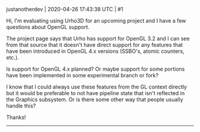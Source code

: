 justanotherdev | 2020-04-26 17:43:38 UTC | #1

Hi, I'm evaluating using Urho3D for an upcoming project and I have a few questions about OpenGL support.

The project page says that Urho has support for OpenGL 3.2 and I can see from that source that it doesn't have direct support for any features that have been introduced in OpenGL 4.x versions (SSBO's, atomic counters, etc.). 

Is support for OpenGL 4.x planned? Or maybe support for some portions have been implemented in some experimental branch or fork?

I know that I could always use these features from the GL context directly but it would be preferable to not have pipeline state that isn't reflected in the Graphics subsystem. Or is there some other way that people usually handle this?

Thanks!

-------------------------

